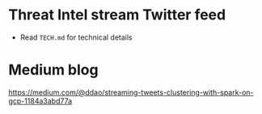 # Threat Intel stream Twitter feed
- Read ``TECH.md`` for technical details

# Medium blog
https://medium.com/@ddao/streaming-tweets-clustering-with-spark-on-gcp-1184a3abd77a


